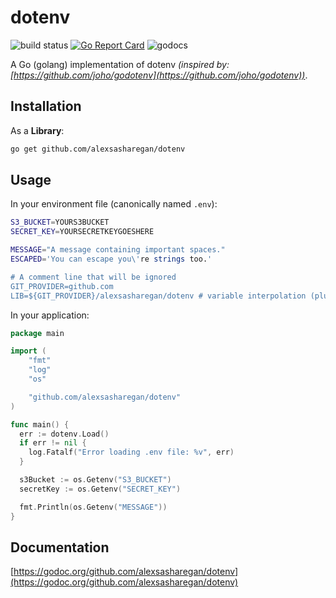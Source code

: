 # dotenv

![build status](https://travis-ci.org/alexsasharegan/dotenv.svg?branch=master)
[![Go Report Card](https://goreportcard.com/badge/github.com/alexsasharegan/dotenv)](https://goreportcard.com/report/github.com/alexsasharegan/dotenv)
![godocs](https://godoc.org/github.com/alexsasharegan/dotenv?status.svg)

A Go (golang) implementation of dotenv _(inspired by: [https://github.com/joho/godotenv](https://github.com/joho/godotenv))_.

## Installation

As a **Library**:

```sh
go get github.com/alexsasharegan/dotenv
```

## Usage

In your environment file (canonically named `.env`):

```sh
S3_BUCKET=YOURS3BUCKET
SECRET_KEY=YOURSECRETKEYGOESHERE

MESSAGE="A message containing important spaces."
ESCAPED='You can escape you\'re strings too.'

# A comment line that will be ignored
GIT_PROVIDER=github.com
LIB=${GIT_PROVIDER}/alexsasharegan/dotenv # variable interpolation (plus ignored trailing comment)
```

In your application:

```go
package main

import (
    "fmt"
    "log"
    "os"

    "github.com/alexsasharegan/dotenv"
)

func main() {
  err := dotenv.Load()
  if err != nil {
    log.Fatalf("Error loading .env file: %v", err)
  }

  s3Bucket := os.Getenv("S3_BUCKET")
  secretKey := os.Getenv("SECRET_KEY")

  fmt.Println(os.Getenv("MESSAGE"))
}
```

## Documentation

[https://godoc.org/github.com/alexsasharegan/dotenv](https://godoc.org/github.com/alexsasharegan/dotenv)
